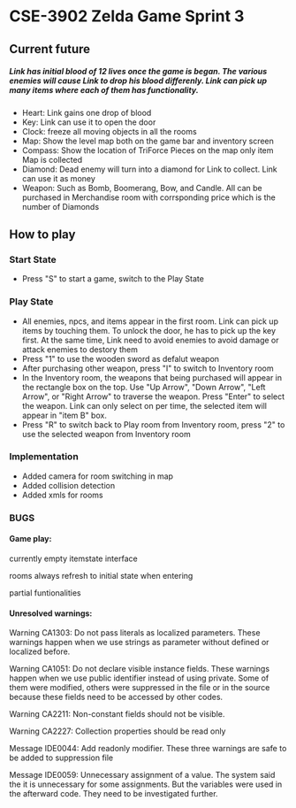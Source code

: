 # CSE-3902 Zelda Game Sprint 3
## Current future

##### Link has initial blood of 12 lives once the game is began. The various enemies will cause Link to drop his blood differenly. Link can pick up many items where each of them has functionality.
* Heart: Link gains one drop of blood
* Key: Link can use it to open the door
* Clock: freeze all moving objects in all the rooms
* Map: Show the level map both on the game bar and inventory screen
* Compass: Show the location of TriForce Pieces on the map only item Map is collected
* Diamond: Dead enemy will turn into a diamond for Link to collect. Link can use it as money
* Weapon: Such as Bomb, Boomerang, Bow, and Candle. All can be purchased in Merchandise room with corrsponding price which is the number of Diamonds


## How to play

### Start State
* Press "S" to start a game, switch to the Play State
### Play State
* All enemies, npcs, and items appear in the first room. Link can pick up items by touching them. To unlock the door, he has to pick up the key first. At the same time, Link need to avoid enemies to avoid damage or attack enemies to destory them
* Press "1" to use the wooden sword as defalut weapon
* After purchasing other weapon, press "I" to switch to Inventory room 
* In the Inventory room, the weapons that being purchased will appear in the rectangle box on the top. Use "Up Arrow", "Down Arrow", "Left Arrow", or "Right Arrow" to traverse the weapon. Press "Enter" to select the weapon. Link can only select on per time, the selected item will appear in "item B" box. 
* Press "R" to switch back to Play room from Inventory room, press "2" to use the selected weapon from Inventory room



### Implementation

* Added camera for room switching in map
* Added collision detection
* Added xmls for rooms

### BUGS

#### Game play:  

currently empty itemstate interface  

rooms always refresh to initial state when entering  

partial funtionalities  

#### Unresolved warnings:  

Warning CA1303: Do not pass literals as localized parameters. These warnings happen when we use strings as parameter without defined or localized before.   

Warning CA1051: Do not declare visible instance fields. These warnings happen when we use public identifier instead of using private. Some of them were modified, others were suppressed in the file or in the source because these fields need to be accessed by other codes.  

Warning CA2211: Non-constant fields should not be visible.  

Warning CA2227: Collection properties should be read only  

Message IDE0044: Add readonly modifier. These three warnings are safe to be added to suppression file   

Message IDE0059: Unnecessary assignment of a value. The system said the it is unnecessary for some assignments. But the variables were used in the afterward code. They need to be investigated further.  

